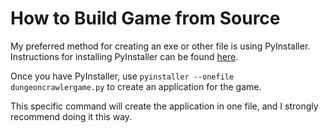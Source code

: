 # How to Build Game from Source

My preferred method for creating an exe or other file is using PyInstaller. Instructions for installing PyInstaller can be found [here](https://pyinstaller.org/en/stable/installation.html).

Once you have PyInstaller, use `pyinstaller --onefile dungeoncrawlergame.py` to create an application for the game. 

This specific command will create the application in one file, and I strongly recommend doing it this way.
